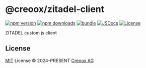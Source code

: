 # @creoox/zitadel-client

[![npm version][npm-version-src]][npm-version-href]
[![npm downloads][npm-downloads-src]][npm-downloads-href]
[![bundle][bundle-src]][bundle-href]
[![JSDocs][jsdocs-src]][jsdocs-href]
[![License][license-src]][license-href]

ZITADEL custom js client

## License

[MIT](./LICENSE) License © 2024-PRESENT [Creoox AG](https://github.com/Creoox)

<!-- Badges -->

[npm-version-src]: https://img.shields.io/npm/v/@creoox/zitadel-client?style=flat&colorA=080f12&colorB=1fa669
[npm-version-href]: https://npmjs.com/package/@creoox/zitadel-client
[npm-downloads-src]: https://img.shields.io/npm/dm/@creoox/zitadel-client?style=flat&colorA=080f12&colorB=1fa669
[npm-downloads-href]: https://npmjs.com/package/@creoox/zitadel-client
[bundle-src]: https://img.shields.io/bundlephobia/minzip/@creoox/zitadel-client?style=flat&colorA=080f12&colorB=1fa669&label=minzip
[bundle-href]: https://bundlephobia.com/result?p=@creoox/zitadel-client
[license-src]: https://img.shields.io/github/license/Creoox/@creoox/zitadel-client.svg?style=flat&colorA=080f12&colorB=1fa669
[license-href]: https://github.com/Creoox/@creoox/zitadel-client/blob/main/LICENSE
[jsdocs-src]: https://img.shields.io/badge/jsdocs-reference-080f12?style=flat&colorA=080f12&colorB=1fa669
[jsdocs-href]: https://www.jsdocs.io/package/@creoox/zitadel-client
